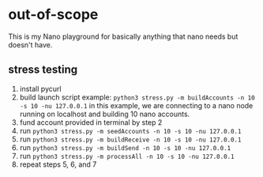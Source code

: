 # out-of-scope

This is my Nano playground for basically anything that nano needs but doesn't have.

## stress testing

1. install pycurl
2. build launch script
example: `python3 stress.py -m buildAccounts -n 10 -s 10 -nu 127.0.0.1`
in this example, we are connecting to a nano node running on localhost
and building 10 nano accounts.
3. fund account provided in terminal by step 2
4. run `python3 stress.py -m seedAccounts -n 10 -s 10 -nu 127.0.0.1`
5. run `python3 stress.py -m buildReceive -n 10 -s 10 -nu 127.0.0.1`
6. run `python3 stress.py -m buildSend -n 10 -s 10 -nu 127.0.0.1`
7. run `python3 stress.py -m processAll -n 10 -s 10 -nu 127.0.0.1`
8. repeat steps 5, 6, and 7
